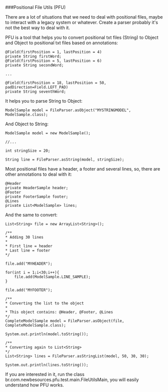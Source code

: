 ###Positional File Utils (PFU)

There are a lot of situations that we need to deal with positional files, maybe to interact with a legacy system or whatever.
Create a parser probably it's not the best way to deal with it.

PFU is a tool that helps you to convert positional txt files (String) to Object and Object to positional txt files based on annotations:

```
@Field(firstPosition = 1, lastPosition = 4)
private String firstWord;
@Field(firstPosition = 5, lastPosition = 6)
private String secondWord;

...

@Field(firstPosition = 18, lastPosition = 50, padDirection=Field.LEFT_PAD)
private String seventhWord;
```

It helps you to parse String to Object:

```
ModelSample model = FileParser.asObject("MYSTRINGMODEL", ModelSample.class);
```

And Object to String:

```
ModelSample model = new ModelSample();

//...

int stringSize = 20;

String line = FileParser.asString(model, stringSize);
```

Most positional files have a header, a footer and several lines, so, there are other annotations to deal with it:

```
@Header
private HeaderSample header;
@Footer
private FooterSample footer;
@Lines
private List<ModelSample> lines;
```

And the same to convert:

```
List<String> file = new ArrayList<String>();
		
/**
* Adding 30 lines
* 
* First line = header
* Last line = footer
*/
		
file.add("MYHEADER");
		
for(int i = 1;i<30;i++){
	file.add(ModelSample.LINE_SAMPLE);
}
		
file.add("MYFOOTER");
		
/**
* Converting the list to the object
* 
* This object contains: @Header, @Footer, @Lines
*/
CompleteModelSample model = FileParser.asObject(file, CompleteModelSample.class);
		
System.out.println(model.toString());
		
/**
* Converting again to List<String>
*/
List<String> lines = FileParser.asStringList(model, 50, 30, 30);
		
System.out.println(lines.toString());
```

If you are interested in it, run the class br.com.newbesources.pfu.test.main.FileUtilsMain, you will easily understand how PFU works.

